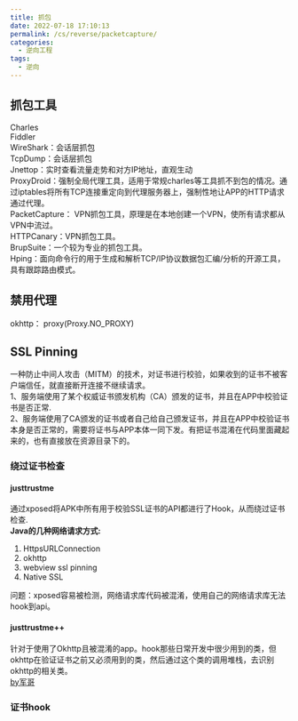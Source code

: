 ```yaml
---
title: 抓包
date: 2022-07-18 17:10:13
permalink: /cs/reverse/packetcapture/
categories: 
  - 逆向工程
tags: 
  - 逆向
---
```


## 抓包工具
Charles  
Fiddler  
WireShark：会话层抓包  
TcpDump：会话层抓包  
Jnettop：实时查看流量走势和对方IP地址，直观生动  
ProxyDroid：强制全局代理工具，适用于常规charles等工具抓不到包的情况。通过iptables将所有TCP连接重定向到代理服务器上，强制性地让APP的HTTP请求通过代理。  
PacketCapture： VPN抓包工具，原理是在本地创建一个VPN，使所有请求都从VPN中流过。  
HTTPCanary：VPN抓包工具。  
BrupSuite：一个较为专业的抓包工具。  
Hping：面向命令行的用于生成和解析TCP/IP协议数据包汇编/分析的开源工具，具有跟踪路由模式。  

## 禁用代理
okhttp： proxy(Proxy.NO_PROXY)
## SSL Pinning
一种防止中间人攻击（MITM）的技术，对证书进行校验，如果收到的证书不被客户端信任，就直接断开连接不继续请求。  
1、服务端使用了某个权威证书颁发机构（CA）颁发的证书，并且在APP中校验证书是否正常.  
2、服务端使用了CA颁发的证书或者自己给自己颁发证书，并且在APP中校验证书本身是否正常的，需要将证书与APP本体一同下发。有把证书混淆在代码里面藏起来的，也有直接放在资源目录下的。  

### 绕过证书检查
#### justtrustme
通过xposed将APK中所有用于校验SSL证书的API都进行了Hook，从而绕过证书检查.  
**Java的几种网络请求方式:**
1. HttpsURLConnection
2. okhttp
3. webview ssl pinning
4. Native SSL

问题：xposed容易被检测，网络请求库代码被混淆，使用自己的网络请求库无法hook到api。
#### justtrustme++
针对于使用了Okhttp且被混淆的app。hook那些日常开发中很少用到的类，但okhttp在验证证书之前又必须用到的类，然后通过这个类的调用堆栈，去识别okhttp的相关类。  
[by军哥](https://github.com/JunGe-Y/JustTrustMePP)  

### 证书hook
